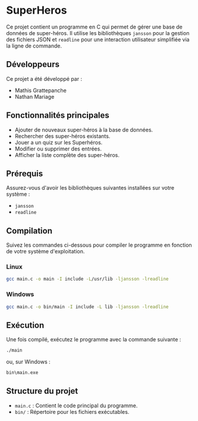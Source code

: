 
# SuperHeros 

Ce projet contient un programme en C qui permet de gérer une base de données de super-héros. Il utilise les bibliothèques `jansson` pour la gestion des fichiers JSON et `readline` pour une interaction utilisateur simplifiée via la ligne de commande.

## Développeurs

Ce projet a été développé par :

- Mathis Grattepanche
- Nathan Mariage

## Fonctionnalités principales
- Ajouter de nouveaux super-héros à la base de données.
- Rechercher des super-héros existants.
- Jouer a un quiz sur les Superhéros.
- Modifier ou supprimer des entrées.
- Afficher la liste complète des super-héros.

## Prérequis
Assurez-vous d'avoir les bibliothèques suivantes installées sur votre système :
- `jansson`
- `readline`

## Compilation
Suivez les commandes ci-dessous pour compiler le programme en fonction de votre système d'exploitation.

### Linux
```bash
gcc main.c -o main -I include -L/usr/lib -ljansson -lreadline
```

### Windows
```bash
gcc main.c -o bin/main -I include -L lib -ljansson -lreadline
```

## Exécution
Une fois compilé, exécutez le programme avec la commande suivante :
```bash
./main
```
ou, sur Windows :
```bash
bin\main.exe
```

## Structure du projet
- `main.c` : Contient le code principal du programme.
- `bin/` : Répertoire pour les fichiers exécutables.





